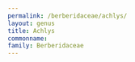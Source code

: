 ```yaml
---
permalink: /berberidaceae/achlys/
layout: genus
title: Achlys
commonname:
family: Berberidaceae
---
```

